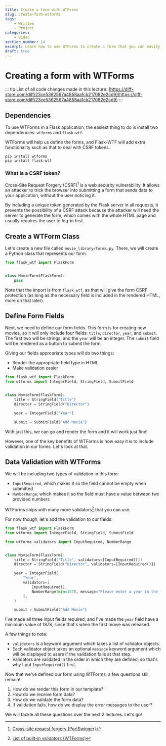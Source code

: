 ```yaml
---
title: Create a form with WTForms
slug: create-form-wtforms
tags:
    - Written
    - Project
categories:
    - Video
section_number: 14
excerpt: Learn how to use WTForms to create a form that you can easily render using HTML.
draft: true
---
```



# Creating a form with WTForms

::: tip
List of all code changes made in this lecture: [https://diff-store.com/diff/23ce5362567a4858aa1cb217082e2cd9](https://diff-store.com/diff/23ce5362567a4858aa1cb217082e2cd9)
:::

## Dependencies

To use WTForms in a Flask application, the easiest thing to do is install two dependencies: `wtforms` and `flask-wtf`.

WTForms will help us define the forms, and Flask-WTF will add extra functionality such as that to deal with CSRF tokens.

```
pip install wtforms
pip install flask-wtf
```

### What is a CSRF token?

Cross-Site Request Forgery (CSRF)[^csrf] is a web security vulnerability. It allows an attacker to trick the browser into submitting a form that sends data to your application, without the user noticing it.

By including a unique token generated by the Flask server in all requests, it prevents the possibility of a CSRF attack because the attacker will need the server to generate the form, which comes with the whole HTML page and usually requires the user to log-in first.

## Create a WTForm Class
Let's create a new file called `movie_library/forms.py`. There, we will create a Python class that represents our form.

```py
from flask_wtf import FlaskForm


class MovieForm(FlaskForm):
    pass
```

Note that the import is from `flask_wtf`, as that will give the form CSRF protection (as long as the necessary field is included in the rendered HTML, more on that later).

## Define Form Fields
Next, we need to define our form fields. This form is for creating new movies, so it will only include four fields: `title`, `director`, `year`, and `submit`. The first two will be strings, and the `year` will be an integer. The `submit` field will be rendered as a button to submit the form.

Giving our fields appropriate types will do two things:

- Render the appropriate field type in HTML
- Make validation easier

```py
from flask_wtf import FlaskForm
from wtforms import IntegerField, StringField, SubmitField


class MovieForm(FlaskForm):
    title = StringField("Title")
    director = StringField("Director")

    year = IntegerField("Year")

    submit = SubmitField("Add Movie")
```

With just this, we can go and render the form and it will work just fine!

However, one of the key benefits of WTForms is how easy it is to include validation in our forms. Let's look at that.

## Data Validation with WTForms
We will be including two types of validation in this form:

- `InputRequired`, which makes it so the field cannot be empty when submitted
- `NumberRange`, which makes it so the field must have a value between two provided numbers

WTForms ships with many more validators[^wtforms_validators] that you can use.

For now though, let's add the validation to our fields:

```py
from flask_wtf import FlaskForm
from wtforms import IntegerField, StringField, SubmitField

from wtforms.validators import InputRequired, NumberRange


class MovieForm(FlaskForm):
    title = StringField("Title", validators=[InputRequired()])
    director = StringField("Director", validators=[InputRequired()])

    year = IntegerField(
        "Year",
        validators=[
            InputRequired(),
            NumberRange(min=1878, message="Please enter a year in the format YYYY."),
        ],
    )

    submit = SubmitField("Add Movie")
```

I've made all three input fields required, and I've made the `year` field have a minimum value of 1878, since that's when the first movie was released.

A few things to note:

- `validators` is a keyword argument which takes a list of validator objects.
- Each validator object takes an optional `message` keyword argument which will be displayed to users if the validation fails at that step.
- Validators are validated in the order in which they are defined, so that's why I put `InputRequired()` first.

Now that we've defined our form using WTForms, a few questions still remain!

1. How do we render this form in our template?
2. How do we receive form data?
3. How do we validate the form data?
4. If validation fails, how do we display the error messages to the user?

We will tackle all these questions over the next 2 lectures. Let's go!

[^csrf]: [Cross-site request forgery (PortSwigger)](https://portswigger.net/web-security/csrf)
[^wtforms_validators]: [List of built-in validators (WTForms)](https://wtforms.readthedocs.io/en/3.0.x/validators/#built-in-validators)